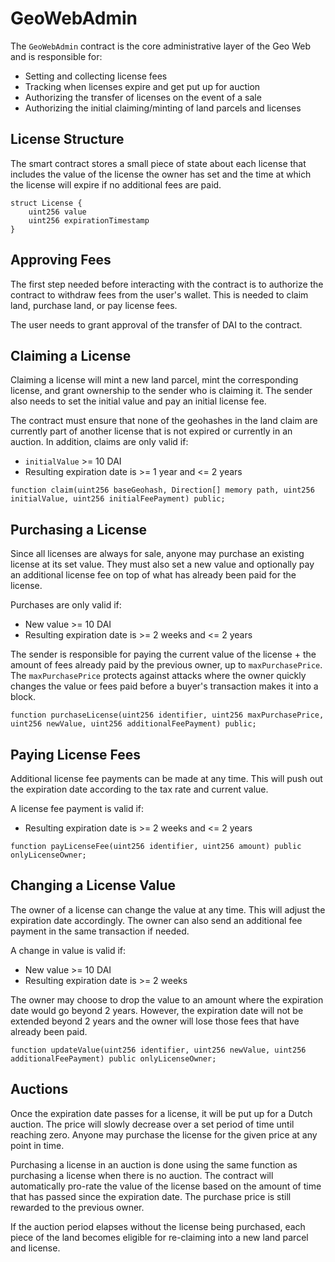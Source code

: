# GeoWebAdmin

The `GeoWebAdmin` contract is the core administrative layer of the Geo Web and is responsible for:

- Setting and collecting license fees
- Tracking when licenses expire and get put up for auction
- Authorizing the transfer of licenses on the event of a sale
- Authorizing the initial claiming/minting of land parcels and licenses

## License Structure

The smart contract stores a small piece of state about each license that includes the value of the license the owner has set and the time at which the license will expire if no additional fees are paid.

```
struct License {
    uint256 value
    uint256 expirationTimestamp
}
```

## Approving Fees

The first step needed before interacting with the contract is to authorize the contract to withdraw fees from the user's wallet. This is needed to claim land, purchase land, or pay license fees.

The user needs to grant approval of the transfer of DAI to the contract.

## Claiming a License

Claiming a license will mint a new land parcel, mint the corresponding license, and grant ownership to the sender who is claiming it. The sender also needs to set the initial value and pay an initial license fee.

The contract must ensure that none of the geohashes in the land claim are currently part of another license that is not expired or currently in an auction. In addition, claims are only valid if:

- `initialValue` >= 10 DAI
- Resulting expiration date is >= 1 year and <= 2 years

```
function claim(uint256 baseGeohash, Direction[] memory path, uint256 initialValue, uint256 initialFeePayment) public;
```

## Purchasing a License

Since all licenses are always for sale, anyone may purchase an existing license at its set value. They must also set a new value and optionally pay an additional license fee on top of what has already been paid for the license.

Purchases are only valid if:
- New value >= 10 DAI
- Resulting expiration date is >= 2 weeks and <= 2 years

The sender is responsible for paying the current value of the license + the amount of fees already paid by the previous owner, up to `maxPurchasePrice`. The `maxPurchasePrice` protects against attacks where the owner quickly changes the value or fees paid before a buyer's transaction makes it into a block.

```
function purchaseLicense(uint256 identifier, uint256 maxPurchasePrice, uint256 newValue, uint256 additionalFeePayment) public;
```

## Paying License Fees

Additional license fee payments can be made at any time. This will push out the expiration date according to the tax rate and current value.

A license fee payment is valid if:
- Resulting expiration date is >= 2 weeks and <= 2 years

```
function payLicenseFee(uint256 identifier, uint256 amount) public onlyLicenseOwner;
```

## Changing a License Value

The owner of a license can change the value at any time. This will adjust the expiration date accordingly. The owner can also send an additional fee payment in the same transaction if needed.

A change in value is valid if:
- New value >= 10 DAI
- Resulting expiration date is >= 2 weeks 

The owner may choose to drop the value to an amount where the expiration date would go beyond 2 years. However, the expiration date will not be extended beyond 2 years and the owner will lose those fees that have already been paid.

```
function updateValue(uint256 identifier, uint256 newValue, uint256 additionalFeePayment) public onlyLicenseOwner;
```

## Auctions

Once the expiration date passes for a license, it will be put up for a Dutch auction. The price will slowly decrease over a set period of time until reaching zero. Anyone may purchase the license for the given price at any point in time.

Purchasing a license in an auction is done using the same function as purchasing a license when there is no auction. The contract will automatically pro-rate the value of the license based on the amount of time that has passed since the expiration date. The purchase price is still rewarded to the previous owner.

If the auction period elapses without the license being purchased, each piece of the land becomes eligible for re-claiming into a new land parcel and license.